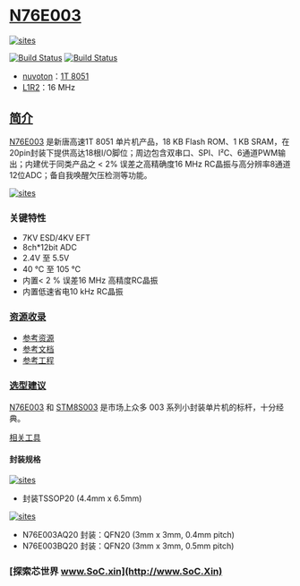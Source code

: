 ﻿# [N76E003](https://github.com/SoCXin/N76E003)

[![sites](http://182.61.61.133/link/resources/SoC.png)](http://www.SoC.Xin)

[![Build Status](https://github.com/SoCXin/N76E003/workflows/project/badge.svg)](https://github.com/SoCXin/N76E003/actions/workflows/project.yml)
[![Build Status](https://github.com/SoCXin/N76E003/workflows/src/badge.svg)](https://github.com/SoCXin/N76E003/actions/workflows/src.yml)

* [nuvoton](http://www.nuvoton.com.cn/)：[1T 8051](https://github.com/SoCXin/8051)
* [L1R2](https://github.com/SoCXin/Level)：16 MHz

## [简介](http://www.SoC.Xin/N76E003)

[N76E003](http://www.nuvoton.com.cn/hq/products/microcontrollers/8bit-8051-mcus/low-pin-count-8051-series/n76e003/?__locale=zh) 是新唐高速1T 8051 单片机产品，18 KB Flash ROM、1 KB SRAM，在20pin封装下提供高达18根I/O脚位；周边包含双串口、SPI、I²C、6通道PWM输出；内建优于同类产品之 < 2% 误差之高精确度16 MHz RC晶振与高分辨率8通道12位ADC；备自我唤醒欠压检测等功能。

[![sites](docs/N76E003.png)](http://www.nuvoton.com.cn/hq/products/microcontrollers/8bit-8051-mcus/low-pin-count-8051-series/n76e003/?__locale=zh)

### 关键特性

* 7KV ESD/4KV EFT
* 8ch*12bit ADC
* 2.4V 至 5.5V
* 40 ℃ 至 105 ℃
* 内置< 2 % 误差16 MHz 高精度RC晶振
* 内置低速省电10 kHz RC晶振

### [资源收录](https://github.com/SoCXin)

* [参考资源](src/)
* [参考文档](docs/)
* [参考工程](project/)

### [选型建议](https://github.com/SoCXin)

[N76E003](https://github.com/SoCXin/N76E003) 和 [STM8S003](https://github.com/SoCXin/STM8S003) 是市场上众多 003 系列小封装单片机的标杆，十分经典。

[相关工具](https://www.nuvoton.com/tool-and-software/ide-and-compiler/)

#### 封装规格

[![sites](docs/TSSOP20.png)](http://www.qitas.cn)
* 封装TSSOP20 (4.4mm x 6.5mm)


[![sites](docs/QFN20.png)](http://www.SoC.Xin)
* N76E003AQ20 封装：QFN20 (3mm x 3mm, 0.4mm pitch)
* N76E003BQ20 封装：QFN20 (3mm x 3mm, 0.5mm pitch)

### [探索芯世界 www.SoC.xin](http://www.SoC.Xin)
